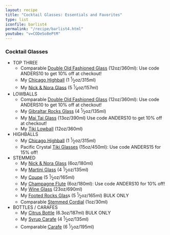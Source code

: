 ```yaml
---
layout: recipe
title: "Cocktail Glasses: Essentials and Favorites"
type: list
iconfile: barlist4
permalink: "/recipe/barlist4.html"
youtube: "v=CODeSo8ePtM"
---
```


### Cocktail Glasses

- TOP THREE
  - Comparable <a href="https://libbeyglass.pxf.io/ORmrPN" target="_new">Double Old Fashioned Glass</a> (12oz/360ml): Use code ANDERS10 to get 10% off at checkout!
  - My <a href="https://amzn.to/3BVcy2U" target="_new">Chicago Highball</a> (1 <sup>1</sup>&frasl;<sub>2</sub>oz/315ml)
  - My <a href="https://amzn.to/3GreJQD" target="_new">Nick & Nora Glass</a> (5 <sup>1</sup>&frasl;<sub>4</sub>oz/157ml)
- LOWBALLS
  - Comparable <a href="https://libbeyglass.pxf.io/ORmrPN" target="_new">Double Old Fashioned Glass</a> (12oz/360ml): Use code ANDERS10 to get 10% off at checkout!
  - My <a href="https://amzn.to/3fcDPEd" target="_new">Gibraltar Rocks Glass</a> (4 <sup>1</sup>&frasl;<sub>2</sub>oz/135ml)
  - My <a href="https://libbeyglass.pxf.io/e4AKmj" target="_new">Mai Tai Glass</a> (13oz/390ml) Use code ANDERS10 to get 10% off at checkout!
  - My <a href="https://amzn.to/3yfeP6D" target="_new">Tiki Lowball</a> (12oz/360ml)
- HIGHBALLS
  - My <a href="https://amzn.to/3BVcy2U" target="_new">Chicago Highball</a> (1 <sup>1</sup>&frasl;<sub>2</sub>oz/315ml)
  - Pacific Crystal <a href="http://shrsl.com/49kvb" target="_new">Tiki Glasses</a> (15oz/450ml): Use code ANDERS15 for 15% off!
- STEMMED
  - My <a href="https://amzn.to/3GreJQD" target="_new">Nick & Nora Glass</a> (6oz/180ml)
  - My <a href="https://amzn.to/3faYIzP" target="_new">Martini Glass</a> (4 <sup>1</sup>&frasl;<sub>2</sub>oz/135ml)
  - My <a href="https://amzn.to/3xblIVl" target="_new">Coupe</a> (5 <sup>1</sup>&frasl;<sub>2</sub>oz/165ml)
  - My <a href="https://libbeyglass.pxf.io/9WJVge" target="_new">Champagne Flute</a> (6oz/180ml): Use code ANDERS10 for 10% off!
  - My <a href="https://amzn.to/378ppR3" target="_new">Wine Glass</a> (23oz/690ml)
  - My <a href="https://amzn.to/2Vm3Iu1" target="_new">Footed Rocks Glas</a>s (5 <sup>1</sup>&frasl;<sub>2</sub>oz/165ml) BULK ONLY
  - Comparable <a href="https://amzn.to/2VihNcf" target="_new">Stemmed Cordial</a> (1oz/30ml)
- BOTTLES / CARAFES
  - My <a href="https://amzn.to/3BScssO" target="_new">Citrus Bottle</a> (6.3oz/187ml) BULK ONLY
  - My <a href="https://amzn.to/3iezKkZ" target="_new">Syrup Carafe</a> (4 <sup>1</sup>&frasl;<sub>2</sub>oz/135ml)
  - Comparable <a href="https://amzn.to/2UX65E6" target="_new">Carafe</a> (6 <sup>1</sup>&frasl;<sub>2</sub>oz/195ml)

    
<script type="application/ld+json">
{
  "@context": "https://schema.org",
  "@type": "Recipe",
  "author": "{{ page.author }}",
  "description": "{{ page.excerpt | strip_html | replace: '"', "'" }}",
  "image": "{% for ingredient in site.data[page.iconfile].images.ingredient limit: 1 %}{{ ingredient.url }}{% endfor %}",
  "recipeIngredient": [
  ],
  "name": "{{ page.title }}",
  "recipeInstructions": "",
  "recipeYield": "1 cocktail"
}
</script>

    